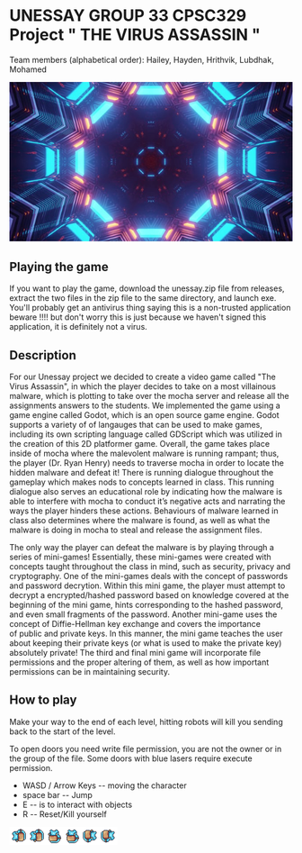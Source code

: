 # UNESSAY GROUP 33 CPSC329 Project " THE VIRUS ASSASSIN "
Team members (alphabetical order): Hailey, Hayden, Hrithvik, Lubdhak, Mohamed
 
![alt text](https://github.com/hailey-allen/Unessay/blob/main/assets/bg/mainbackg.png)

## Playing the game

If you want to play the game, download the unessay.zip file from releases, extract the two files in the zip file to the same directory, and launch exe. You'll probably get an antivirus thing saying this is a non-trusted application beware !!!! but don't worry this is just because we haven't signed this application, it is definitely not a virus.

## Description

For our Unessay project we decided to create a video game called "The Virus Assassin", in which the player decides to take on a most villainous malware, which is plotting to take over the mocha server and release all the assignments answers to the students. We implemented the game using a game engine called Godot, which is an open source game engine. Godot supports a variety of of langauges that can be used to make games, including its own scripting language called GDScript which was utilized in the creation of this 2D platformer game. Overall, the game takes place inside of mocha where the malevolent malware is running rampant; thus, the player (Dr. Ryan Henry) needs to traverse mocha in order to locate the hidden malware and defeat it! There is running dialogue throughout the gameplay which makes nods to concepts learned in class. This running dialogue also serves an educational role by indicating how the malware is able to interfere with mocha to conduct it’s negative acts and narrating the ways the player hinders these actions. Behaviours of malware learned in class also determines where the malware is found, as well as what the malware is doing in mocha to steal and release the assignment files.

The only way the player can defeat the malware is by playing through a series of mini-games! Essentially, these mini-games were created with concepts taught throughout the class in mind, such as security, privacy and cryptography. One of the mini-games deals with the concept of passwords and password decrytion. Within this mini game, the player must attempt to decrypt a encrypted/hashed password based on knowledge covered at the beginning of the mini game, hints corresponding to the hashed password, and even small fragments of the password. Another mini-game uses the concept of Diffie-Hellman key exchange and covers the importance of public and private keys. In this manner, the mini game teaches the user about keeping their private keys (or what is used to make the private key) absolutely private! The third and final mini game will incorporate file permissions and the proper altering of them, as well as how important permissions can be in maintaining security.


## How to play

Make your way to the end of each level, hitting robots will kill you 
sending back to the start of the level.

To open doors you need write file permission, you are not the owner 
or in the group of the file. Some doors with blue lasers require execute 
permission.

- WASD / Arrow Keys -- moving the character
- space bar -- Jump
- E -- is to interact with objects
- R -- Reset/Kill yourself

![alt text](https://github.com/hailey-allen/Unessay/blob/main/assets/player/double_jump.png)





